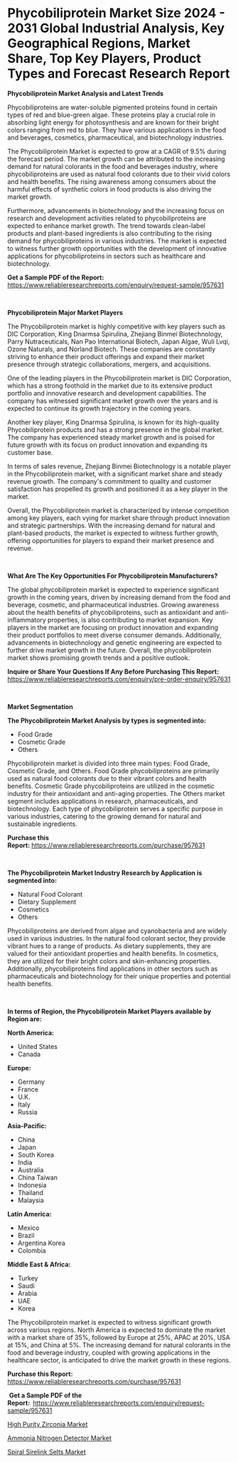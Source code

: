 <p><h1>Phycobiliprotein Market Size 2024 - 2031 Global Industrial Analysis, Key Geographical Regions, Market Share, Top Key Players, Product Types and Forecast Research Report</h1></p><p><strong>Phycobiliprotein Market Analysis and Latest Trends</strong></p>
<p><p>Phycobiliproteins are water-soluble pigmented proteins found in certain types of red and blue-green algae. These proteins play a crucial role in absorbing light energy for photosynthesis and are known for their bright colors ranging from red to blue. They have various applications in the food and beverages, cosmetics, pharmaceutical, and biotechnology industries.</p><p>The Phycobiliprotein Market is expected to grow at a CAGR of 9.5% during the forecast period. The market growth can be attributed to the increasing demand for natural colorants in the food and beverages industry, where phycobiliproteins are used as natural food colorants due to their vivid colors and health benefits. The rising awareness among consumers about the harmful effects of synthetic colors in food products is also driving the market growth.</p><p>Furthermore, advancements in biotechnology and the increasing focus on research and development activities related to phycobiliproteins are expected to enhance market growth. The trend towards clean-label products and plant-based ingredients is also contributing to the rising demand for phycobiliproteins in various industries. The market is expected to witness further growth opportunities with the development of innovative applications for phycobiliproteins in sectors such as healthcare and biotechnology.</p></p>
<p><strong>Get a Sample PDF of the Report:&nbsp;</strong> <a href="https://www.reliableresearchreports.com/enquiry/request-sample/957631">https://www.reliableresearchreports.com/enquiry/request-sample/957631</a></p>
<p>&nbsp;</p>
<p><strong>Phycobiliprotein Major Market Players</strong></p>
<p><p>The Phycobiliprotein market is highly competitive with key players such as DIC Corporation, King Dnarmsa Spirulina, Zhejiang Binmei Biotechnology, Parry Nutraceuticals, Nan Pao International Biotech, Japan Algae, Wuli Lvqi, Ozone Naturals, and Norland Biotech. These companies are constantly striving to enhance their product offerings and expand their market presence through strategic collaborations, mergers, and acquisitions.</p><p>One of the leading players in the Phycobiliprotein market is DIC Corporation, which has a strong foothold in the market due to its extensive product portfolio and innovative research and development capabilities. The company has witnessed significant market growth over the years and is expected to continue its growth trajectory in the coming years.</p><p>Another key player, King Dnarmsa Spirulina, is known for its high-quality Phycobiliprotein products and has a strong presence in the global market. The company has experienced steady market growth and is poised for future growth with its focus on product innovation and expanding its customer base.</p><p>In terms of sales revenue, Zhejiang Binmei Biotechnology is a notable player in the Phycobiliprotein market, with a significant market share and steady revenue growth. The company's commitment to quality and customer satisfaction has propelled its growth and positioned it as a key player in the market.</p><p>Overall, the Phycobiliprotein market is characterized by intense competition among key players, each vying for market share through product innovation and strategic partnerships. With the increasing demand for natural and plant-based products, the market is expected to witness further growth, offering opportunities for players to expand their market presence and revenue.</p></p>
<p>&nbsp;</p>
<p><strong>What Are The Key Opportunities For Phycobiliprotein Manufacturers?</strong></p>
<p><p>The global phycobiliprotein market is expected to experience significant growth in the coming years, driven by increasing demand from the food and beverage, cosmetic, and pharmaceutical industries. Growing awareness about the health benefits of phycobiliproteins, such as antioxidant and anti-inflammatory properties, is also contributing to market expansion. Key players in the market are focusing on product innovation and expanding their product portfolios to meet diverse consumer demands. Additionally, advancements in biotechnology and genetic engineering are expected to further drive market growth in the future. Overall, the phycobiliprotein market shows promising growth trends and a positive outlook.</p></p>
<p><strong>Inquire or Share Your Questions If Any Before Purchasing This Report:</strong> <a href="https://www.reliableresearchreports.com/enquiry/pre-order-enquiry/957631">https://www.reliableresearchreports.com/enquiry/pre-order-enquiry/957631</a></p>
<p>&nbsp;</p>
<p><strong>Market Segmentation</strong></p>
<p><strong>The Phycobiliprotein Market Analysis by types is segmented into:</strong></p>
<p><ul><li>Food Grade</li><li>Cosmetic Grade</li><li>Others</li></ul></p>
<p><p>Phycobiliprotein market is divided into three main types: Food Grade, Cosmetic Grade, and Others. Food Grade phycobiliproteins are primarily used as natural food colorants due to their vibrant colors and health benefits. Cosmetic Grade phycobiliproteins are utilized in the cosmetic industry for their antioxidant and anti-aging properties. The Others market segment includes applications in research, pharmaceuticals, and biotechnology. Each type of phycobiliprotein serves a specific purpose in various industries, catering to the growing demand for natural and sustainable ingredients.</p></p>
<p><strong>Purchase this Report:&nbsp;</strong><a href="https://www.reliableresearchreports.com/purchase/957631">https://www.reliableresearchreports.com/purchase/957631</a></p>
<p>&nbsp;</p>
<p><strong>The Phycobiliprotein Market Industry Research by Application is segmented into:</strong></p>
<p><ul><li>Natural Food Colorant</li><li>Dietary Supplement</li><li>Cosmetics</li><li>Others</li></ul></p>
<p><p>Phycobiliproteins are derived from algae and cyanobacteria and are widely used in various industries. In the natural food colorant sector, they provide vibrant hues to a range of products. As dietary supplements, they are valued for their antioxidant properties and health benefits. In cosmetics, they are utilized for their bright colors and skin-enhancing properties. Additionally, phycobiliproteins find applications in other sectors such as pharmaceuticals and biotechnology for their unique properties and potential health benefits.</p></p>
<p>&nbsp;</p>
<p><strong>In terms of Region, the Phycobiliprotein Market Players available by Region are:</strong></p>
<p>
    <p> <strong> North America: </strong>
        <ul>
            <li>United States</li>
            <li>Canada</li>
        </ul>
        </p> 
    <p> <strong> Europe: </strong>
        <ul>
            <li>Germany</li>
            <li>France</li>
            <li>U.K.</li>
            <li>Italy</li>
            <li>Russia</li>
        </ul>
        </p> 
    <p> <strong> Asia-Pacific: </strong>
        <ul>
            <li>China</li>
            <li>Japan</li>
            <li>South Korea</li>
            <li>India</li>
            <li>Australia</li>
            <li>China Taiwan</li>
            <li>Indonesia</li>
            <li>Thailand</li>
            <li>Malaysia</li>
        </ul>
        </p> 
    <p> <strong> Latin America: </strong>
        <ul>
            <li>Mexico</li>
            <li>Brazil</li>
            <li>Argentina Korea</li>
            <li>Colombia</li>
        </ul>
        </p> 
    <p> <strong> Middle East & Africa: </strong>
        <ul>
            <li>Turkey</li>
            <li>Saudi</li>
            <li>Arabia</li>
            <li>UAE</li>
            <li>Korea</li>
        </ul>
    </p>
    </p>
<p><p>The Phycobiliprotein market is expected to witness significant growth across various regions. North America is expected to dominate the market with a market share of 35%, followed by Europe at 25%, APAC at 20%, USA at 15%, and China at 5%. The increasing demand for natural colorants in the food and beverage industry, coupled with growing applications in the healthcare sector, is anticipated to drive the market growth in these regions.</p></p>
<p><strong>Purchase this Report: </strong><a href="https://www.reliableresearchreports.com/purchase/957631">https://www.reliableresearchreports.com/purchase/957631</a></p>
<p>&nbsp;<strong>Get a Sample PDF of the Report:&nbsp;&nbsp;</strong><a href="https://www.reliableresearchreports.com/enquiry/request-sample/957631">https://www.reliableresearchreports.com/enquiry/request-sample/957631</a></p>
<p><strong></strong></p>
<p><p><a href="https://view.publitas.com/reportprime-1/insights-into-high-purity-zirconia-market-size-analysing-market-share-trends-and-growth-from-2023-to-2030/">High Purity Zirconia Market</a></p><p><a href="https://view.publitas.com/reportprime-1/decoding-the-ammonia-nitrogen-detector-market-a-deep-dive-into-the-latest-market-trends-market-segmentation-and-competitive-analysis/">Ammonia Nitrogen Detector Market</a></p><p><a href="https://view.publitas.com/reportprime-1/spiral-sirelink-selts-market-research-report-forecasted-for-period-from-2023-2030-by-market-type-market-application-and-region/">Spiral Sirelink Selts Market</a></p></p>